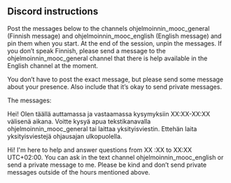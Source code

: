 ## Discord instructions

Post the messages below to the channels ohjelmoinnin_mooc_general (Finnish message) and ohjelmoinnin_mooc_english (English message) and pin them when you start. At the end of the session, unpin the messages. If you don’t speak Finnish, please send a message to the ohjelmoinnin_mooc_general channel that there is help available in the English channel at the moment.

You don’t have to post the exact message, but please send some message about your presence. Also include that it’s okay to send private messages.

The messages:

Hei! Olen täällä auttamassa ja vastaamassa kysymyksiin XX:XX-XX:XX välisenä aikana. Voitte kysyä apua tekstikanavalla ohjelmoinnin_mooc_general tai laittaa yksityisviestin. Ettehän laita yksityisviestejä ohjausajan ulkopuolella.

Hi! I'm here to help and answer questions from XX :XX to XX:XX UTC+02:00. You can ask in the text channel ohjelmoinnin_mooc_english or send a private message to me. Please be kind and don’t send private messages outside of the hours mentioned above.